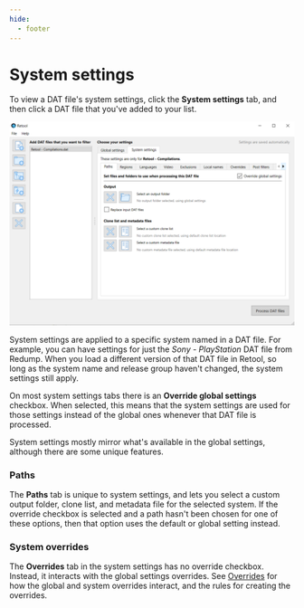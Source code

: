 ```yaml
---
hide:
  - footer
---
```


# System settings

To view a DAT file's system settings, click the **System settings** tab, and then click a
DAT file that you've added to your list.

![A screenshot of Retool's system settings](images/system-settings.png)

System settings are applied to a specific system named in a DAT file. For example, you can
have settings for just the _Sony - PlayStation_ DAT file from Redump. When you load a
different version of that DAT file in Retool, so long as the system name and release group
haven't changed, the system settings still apply.

On most system settings tabs there is an **Override global settings** checkbox. When
selected, this means that the system settings are used for those settings instead of the
global ones whenever that DAT file is processed.

System settings mostly mirror what's available in the global settings, although there are
some unique features.

### Paths

The **Paths** tab is unique to system settings, and lets you select a custom output
folder, clone list, and metadata file for the selected system. If the override checkbox is
selected and a path hasn't been chosen for one of these options, then that option uses the
default or global setting instead.

### System overrides
The **Overrides** tab in the system settings has no override checkbox. Instead, it
interacts with the global settings overrides. See [Overrides](how-to-use-retool-gui-overrides-post-filters.md#overrides)
for how the global and system overrides interact, and the rules for creating the
overrides.
